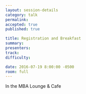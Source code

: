 ```yaml
---
layout: session-details
category: talk
permalink:
accepted: true
published: true

title: Registration and Breakfast
summary:
presenters:
track:
difficulty:

date: 2016-07-19 8:00:00 -0500
room: full
---
```

In the MBA Lounge & Cafe
